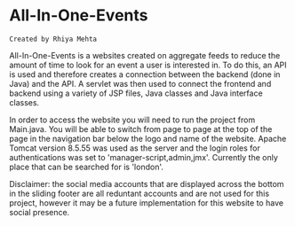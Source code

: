 # All-In-One-Events
    Created by Rhiya Mehta

All-In-One-Events is a websites created on aggregate feeds to reduce the amount of time to look for an event a user is interested in. To do this, an API is used and therefore creates a connection between the backend (done in Java) and the API. A servlet was then used to connect the frontend and backend using a variety of JSP files, Java classes and Java interface classes.

In order to access the website you will need to run the project from Main.java. You will be able to switch from page to page at the top of the page in the navigation bar below the logo and name of the website. Apache Tomcat version 8.5.55 was used as the server and the login roles for authentications was set to 'manager-script,admin,jmx'. Currently the only place that can be searched for is 'london'.

Disclaimer: the social media accounts that are displayed across the bottom in the sliding footer are all reduntant accounts and are not used for this project, however it may be a future implementation for this website to have social presence.
